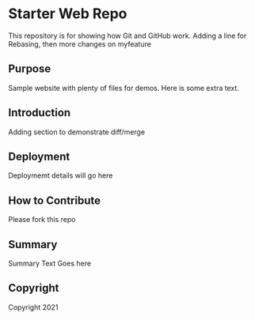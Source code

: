 # Starter Web Repo

This repository is for showing how Git and GitHub work.
Adding a line for Rebasing, then more changes on myfeature

## Purpose

Sample website with plenty of files for demos. Here is some extra text.

## Introduction

Adding section to demonstrate diff/merge

## Deployment

Deploymemt details will go here

## How to Contribute

Please fork this repo

## Summary

Summary Text Goes here

## Copyright

Copyright 2021